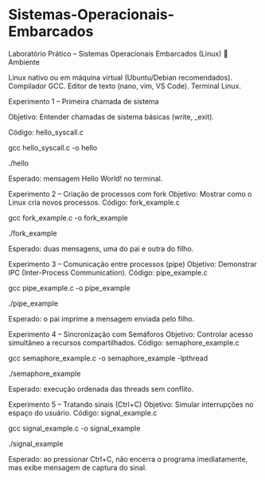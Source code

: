# Sistemas-Operacionais-Embarcados

Laboratório Prático – Sistemas Operacionais Embarcados (Linux)
🔧 Ambiente

Linux nativo ou em máquina virtual (Ubuntu/Debian recomendados).
Compilador GCC.
Editor de texto (nano, vim, VS Code).
Terminal Linux.

Experimento 1 – Primeira chamada de sistema

Objetivo: Entender chamadas de sistema básicas (write, _exit).

Código: hello_syscall.c

gcc hello_syscall.c -o hello

./hello

Esperado: mensagem Hello World! no terminal.


Experimento 2 – Criação de processos com fork
Objetivo: Mostrar como o Linux cria novos processos.
Código: fork_example.c

gcc fork_example.c -o fork_example

./fork_example

Esperado: duas mensagens, uma do pai e outra do filho.



Experimento 3 – Comunicação entre processos (pipe)
Objetivo: Demonstrar IPC (Inter-Process Communication).
Código: pipe_example.c

gcc pipe_example.c -o pipe_example

./pipe_example

Esperado: o pai imprime a mensagem enviada pelo filho.



Experimento 4 – Sincronização com Semáforos
Objetivo: Controlar acesso simultâneo a recursos compartilhados.
Código: semaphore_example.c

gcc semaphore_example.c -o semaphore_example -lpthread

./semaphore_example

Esperado: execução ordenada das threads sem conflito.



Experimento 5 – Tratando sinais (Ctrl+C)
Objetivo: Simular interrupções no espaço do usuário.
Código: signal_example.c

gcc signal_example.c -o signal_example

./signal_example

Esperado: ao pressionar Ctrl+C, não encerra o programa imediatamente, mas exibe mensagem de captura do sinal.

